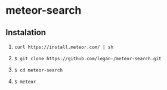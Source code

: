 <!-- project -->

# meteor-search

## Instalation

1. `curl https://install.meteor.com/ | sh`

2. `$ git clone https://github.com/legan-/meteor-search.git`

3. `$ cd meteor-search`

4. `$ meteor`